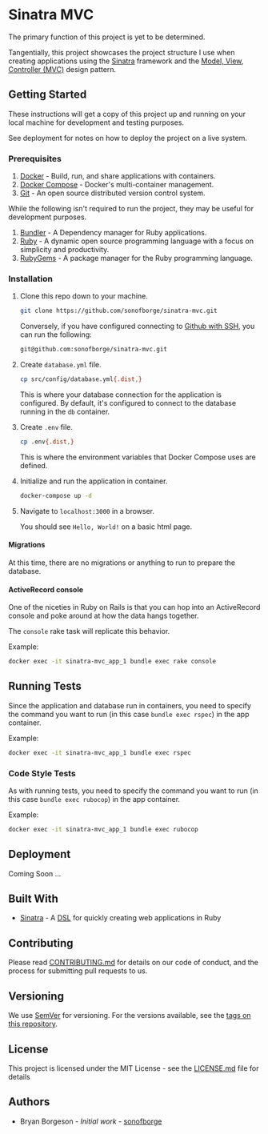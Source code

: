 # Sinatra MVC

The primary function of this project is yet to be determined.

Tangentially,
this project showcases the project structure I use when creating applications using the
[Sinatra](http://sinatrarb.com/)
framework and the [Model, View, Controller (MVC)](https://en.wikipedia.org/wiki/Model-view-controller)
design pattern.

## Getting Started

These instructions will get a copy of this project up and running on your local machine for development and testing
purposes.

See deployment for notes on how to deploy the project on a live system.

### Prerequisites

1.  [Docker](https://docs.docker.com/get-started/) - Build, run, and share applications with containers.
1.  [Docker Compose](https://docs.docker.com/compose/) - Docker's multi-container management.
1.  [Git](https://git-scm.com/) - An open source distributed version control system.

While the following isn't required to run the project,
they may be useful for development purposes.

1.  [Bundler](https://bundler.io/) - A Dependency manager for Ruby applications.
1.  [Ruby](https://www.ruby-lang.org/) - A dynamic open source programming language with a focus on simplicity and
    productivity.
1.  [RubyGems](https://rubygems.org/) - A package manager for the Ruby programming language.

### Installation

1.  Clone this repo down to your machine.

    ```sh
    git clone https://github.com/sonofborge/sinatra-mvc.git
    ```
    
    Conversely,
    if you have configured connecting to
    [Github with SSH](https://help.github.com/en/github/authenticating-to-github/connecting-to-github-with-ssh),
    you can run the following:
    
    ```sh
    git@github.com:sonofborge/sinatra-mvc.git
    ```

1.  Create `database.yml` file.

    ```sh
    cp src/config/database.yml{.dist,}
    ```
    
    This is where your database connection for the application is configured.
    By default,
    it's configured to connect to the database running in the `db` container.

1.  Create `.env` file.

    ```sh
    cp .env{.dist,}
    ```

    This is where the environment variables that Docker Compose uses are defined.

1.  Initialize and run the application in container.

    ```sh
    docker-compose up -d
    ```
    
1.  Navigate to `localhost:3000` in a browser.

    You should see `Hello, World!` on a basic html page.

#### Migrations

At this time,
there are no migrations or anything to run to prepare the database.

#### ActiveRecord console

One of the niceties in Ruby on Rails is that you can hop into an ActiveRecord console and poke around at how the data
hangs together.

The `console` rake task will replicate this behavior.

Example:

```sh
docker exec -it sinatra-mvc_app_1 bundle exec rake console
```

## Running Tests

Since the application and database run in containers,
you need to specify the command you want to run
(in this case `bundle exec rspec`)
in the app container.

Example:

```sh
docker exec -it sinatra-mvc_app_1 bundle exec rspec
```

### Code Style Tests

As with running tests,
you need to specify the command you want to run
(in this case `bundle exec rubocop`)
in the app container.

Example:

```sh
docker exec -it sinatra-mvc_app_1 bundle exec rubocop
```

## Deployment

Coming Soon ...

## Built With

*   [Sinatra](http://sinatrarb.com/) - A [DSL](https://en.wikipedia.org/wiki/Domain-specific_language) for quickly
    creating web applications in Ruby

## Contributing

Please read [CONTRIBUTING.md](CONTRIBUTING.md) for details on our code of conduct,
and the process for submitting pull requests to us.

## Versioning

We use [SemVer](https://semver.org/) for versioning.
For the versions available,
see the
[tags on this repository](https://github.com/sonofborge/ruby_to-do-tracker/tags).

## License

This project is licensed under the MIT License - see the [LICENSE.md](LICENSE.md) file for details

## Authors

*   Bryan Borgeson - _Initial work_ - [sonofborge](https://github.com/sonofborge)
